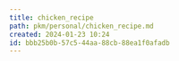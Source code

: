 ```yaml
---
title: chicken_recipe
path: pkm/personal/chicken_recipe.md
created: 2024-01-23 10:24
id: bbb25b0b-57c5-44aa-88cb-88ea1f0afadb
---
```


